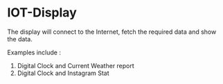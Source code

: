 # IOT-Display
The display will connect to the Internet, fetch the required data and show the data.

Examples include :
  1. Digital Clock and Current Weather report
  2. Digital Clock and Instagram Stat
